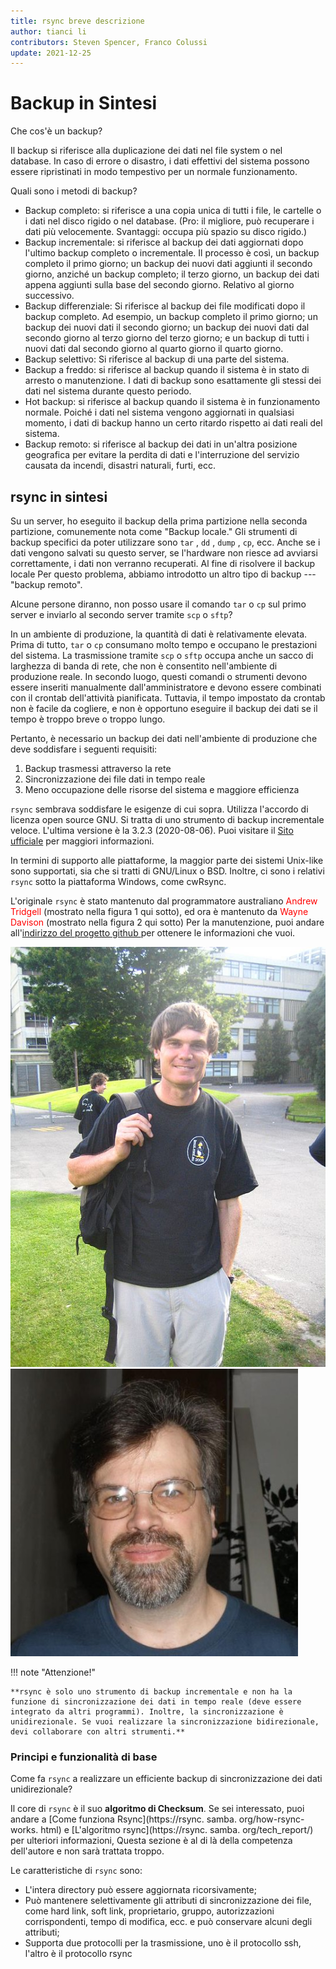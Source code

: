 ```yaml
---
title: rsync breve descrizione
author: tianci li
contributors: Steven Spencer, Franco Colussi
update: 2021-12-25
---
```


# Backup in Sintesi

Che cos'è un backup?

Il backup si riferisce alla duplicazione dei dati nel file system o nel database. In caso di errore o disastro, i dati effettivi del sistema possono essere ripristinati in modo tempestivo per un normale funzionamento.

Quali sono i metodi di backup?

* Backup completo: si riferisce a una copia unica di tutti i file, le cartelle o i dati nel disco rigido o nel database. (Pro: il migliore, può recuperare i dati più velocemente. Svantaggi: occupa più spazio su disco rigido.)
* Backup incrementale: si riferisce al backup dei dati aggiornati dopo l'ultimo backup completo o incrementale. Il processo è così, un backup completo il primo giorno; un backup dei nuovi dati aggiunti il secondo giorno, anziché un backup completo; il terzo giorno, un backup dei dati appena aggiunti sulla base del secondo giorno. Relativo al giorno successivo.
* Backup differenziale: Si riferisce al backup dei file modificati dopo il backup completo. Ad esempio, un backup completo il primo giorno; un backup dei nuovi dati il secondo giorno; un backup dei nuovi dati dal secondo giorno al terzo giorno del terzo giorno; e un backup di tutti i nuovi dati dal secondo giorno al quarto giorno il quarto giorno.
* Backup selettivo: Si riferisce al backup di una parte del sistema.
* Backup a freddo: si riferisce al backup quando il sistema è in stato di arresto o manutenzione. I dati di backup sono esattamente gli stessi dei dati nel sistema durante questo periodo.
* Hot backup: si riferisce al backup quando il sistema è in funzionamento normale. Poiché i dati nel sistema vengono aggiornati in qualsiasi momento, i dati di backup hanno un certo ritardo rispetto ai dati reali del sistema.
* Backup remoto: si riferisce al backup dei dati in un'altra posizione geografica per evitare la perdita di dati e l'interruzione del servizio causata da incendi, disastri naturali, furti, ecc.

## rsync in sintesi

Su un server, ho eseguito il backup della prima partizione nella seconda partizione, comunemente nota come "Backup locale." Gli strumenti di backup specifici da poter utilizzare sono `tar` , `dd` , `dump` , `cp`, ecc. Anche se i dati vengono salvati su questo server, se l'hardware non riesce ad avviarsi correttamente, i dati non verranno recuperati. Al fine di risolvere il backup locale Per questo problema, abbiamo introdotto un altro tipo di backup --- "backup remoto".

Alcune persone diranno, non posso usare il comando `tar` o `cp` sul primo server e inviarlo al secondo server tramite `scp` o `sftp`?

In un ambiente di produzione, la quantità di dati è relativamente elevata. Prima di tutto, `tar` o `cp` consumano molto tempo e occupano le prestazioni del sistema. La trasmissione tramite `scp` o `sftp` occupa anche un sacco di larghezza di banda di rete, che non è consentito nell'ambiente di produzione reale. In secondo luogo, questi comandi o strumenti devono essere inseriti manualmente dall'amministratore e devono essere combinati con il crontab dell'attività pianificata. Tuttavia, il tempo impostato da crontab non è facile da cogliere, e non è opportuno eseguire il backup dei dati se il tempo è troppo breve o troppo lungo.

Pertanto, è necessario un backup dei dati nell'ambiente di produzione che deve soddisfare i seguenti requisiti:

1. Backup trasmessi attraverso la rete
2. Sincronizzazione dei file dati in tempo reale
3. Meno occupazione delle risorse del sistema e maggiore efficienza

`rsync` sembrava soddisfare le esigenze di cui sopra. Utilizza l'accordo di licenza open source GNU. Si tratta di uno strumento di backup incrementale veloce. L'ultima versione è la 3.2.3 (2020-08-06). Puoi visitare il [Sito ufficiale](https://rsync.samba.org/) per maggiori informazioni.

In termini di supporto alle piattaforme, la maggior parte dei sistemi Unix-like sono supportati, sia che si tratti di GNU/Linux o BSD. Inoltre, ci sono i relativi `rsync` sotto la piattaforma Windows, come cwRsync.

L'originale `rsync` è stato mantenuto dal programmatore australiano <font color=red>Andrew Tridgell</font> (mostrato nella figura 1 qui sotto), ed ora è mantenuto da <font color=red>Wayne Davison</font> (mostrato nella figura 2 qui sotto) Per la manutenzione, puoi andare all'[indirizzo del progetto github ](https://github.com/WayneD/rsync) per ottenere le informazioni che vuoi.

![ Andrew Tridgell ](images/Andrew_Tridgell.jpg) ![ Wayne Davison ](images/Wayne_Davison.jpg)

!!! note "Attenzione!"

    **rsync è solo uno strumento di backup incrementale e non ha la funzione di sincronizzazione dei dati in tempo reale (deve essere integrato da altri programmi). Inoltre, la sincronizzazione è unidirezionale. Se vuoi realizzare la sincronizzazione bidirezionale, devi collaborare con altri strumenti.**

### Principi e funzionalità di base

Come fa `rsync` a realizzare un efficiente backup di sincronizzazione dei dati unidirezionale?

Il core di `rsync` è il suo **algoritmo di Checksum**. Se sei interessato, puoi andare a [Come funziona Rsync](https://rsync. samba. org/how-rsync-works. html) e [L'algoritmo rsync](https://rsync. samba. org/tech_report/) per ulteriori informazioni, Questa sezione è al di là della competenza dell'autore e non sarà trattata troppo.

Le caratteristiche di `rsync` sono:

* L'intera directory può essere aggiornata ricorsivamente;
* Può mantenere selettivamente gli attributi di sincronizzazione dei file, come hard link, soft link, proprietario, gruppo, autorizzazioni corrispondenti, tempo di modifica, ecc. e può conservare alcuni degli attributi;
* Supporta due protocolli per la trasmissione, uno è il protocollo ssh, l'altro è il protocollo rsync
